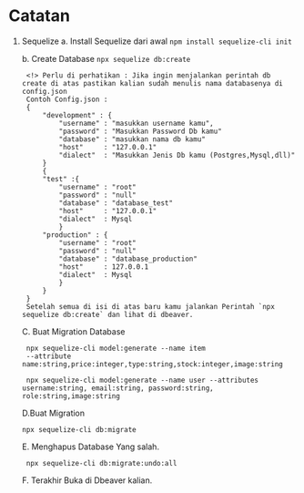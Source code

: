 # Catatan
1. Sequelize
    a. Install Sequelize dari awal 
        `npm install sequelize-cli init `

    b. Create Database 
        `npx sequelize db:create`

        <!> Perlu di perhatikan : Jika ingin menjalankan perintah db create di atas pastikan kalian sudah menulis nama databasenya di config.json 
        Contoh Config.json :
        {
            "development" : {
                "username" : "masukkan username kamu",
                "password" : "Masukkan Password Db kamu"
                "database" : "masukkan nama db kamu"
                "host"     : "127.0.0.1"
                "dialect"  : "Masukkan Jenis Db kamu (Postgres,Mysql,dll)"
            }
            {
            "test" :{
                "username" : "root"
                "password" : "null"
                "database" : "database_test"
                "host"     : "127.0.0.1"
                "dialect"  : Mysql
                }
            "production" : {
                "username" : "root"
                "password" : "null"
                "database" : "database_production"
                "host"     : 127.0.0.1
                "dialect"  : Mysql
                }
            }
        }
        Setelah semua di isi di atas baru kamu jalankan Perintah `npx sequelize db:create` dan lihat di dbeaver.
        
        

    C. Buat Migration Database
    
        npx sequelize-cli model:generate --name item 
        --attribute name:string,price:integer,type:string,stock:integer,image:string
        
        npx sequelize-cli model:generate --name user --attributes username:string, email:string, password:string, role:string,image:string
    
    D.Buat Migration
     
     `npx sequelize-cli db:migrate`
     
    E. Menghapus Database Yang salah.
        
        npx sequelize-cli db:migrate:undo:all
        
    F. Terakhir Buka di Dbeaver kalian.
     

